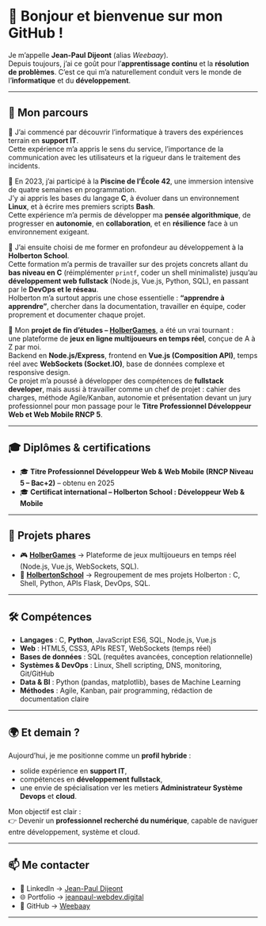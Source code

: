 # 👋 Bonjour et bienvenue sur mon GitHub !

Je m’appelle **Jean-Paul Dijeont** (alias *Weebaay*).  
Depuis toujours, j’ai ce goût pour l’**apprentissage continu** et la **résolution de problèmes**. C’est ce qui m’a naturellement conduit vers le monde de l’**informatique** et du **développement**.

---

## 📖 Mon parcours

🔹 J’ai commencé par découvrir l’informatique à travers des expériences terrain en **support IT**.  
Cette expérience m’a appris le sens du service, l’importance de la communication avec les utilisateurs et la rigueur dans le traitement des incidents.

🔹 En 2023, j’ai participé à la **Piscine de l’École 42**, une immersion intensive de quatre semaines en programmation.  
J’y ai appris les bases du langage **C**, à évoluer dans un environnement **Linux**, et à écrire mes premiers scripts **Bash**.  
Cette expérience m’a permis de développer ma **pensée algorithmique**, de progresser en **autonomie**, en **collaboration**, et en **résilience** face à un environnement exigeant.

🔹 J’ai ensuite choisi de me former en profondeur au développement à la **Holberton School**.  
Cette formation m’a permis de travailler sur des projets concrets allant du **bas niveau en C** (réimplémenter `printf`, coder un shell minimaliste) jusqu’au **développement web fullstack** (Node.js, Vue.js, Python, SQL), en passant par le **DevOps et le réseau**.  
Holberton m’a surtout appris une chose essentielle : **“apprendre à apprendre”**, chercher dans la documentation, travailler en équipe, coder proprement et documenter chaque projet.  

🔹 Mon **projet de fin d’études – [HolberGames](https://github.com/Weebaay/HolberGames)**, a été un vrai tournant :  
une plateforme de **jeux en ligne multijoueurs en temps réel**, conçue de A à Z par moi.  
Backend en **Node.js/Express**, frontend en **Vue.js (Composition API)**, temps réel avec **WebSockets (Socket.IO)**, base de données complexe et responsive design.  
Ce projet m’a poussé à développer des compétences de **fullstack developer**, mais aussi à travailler comme un chef de projet : cahier des charges, méthode Agile/Kanban, autonomie et présentation devant un jury professionnel pour mon passage pour le **Titre Professionnel Développeur Web et Web Mobile RNCP 5**.  

---

## 🎓 Diplômes & certifications

- 🎓 **Titre Professionnel Développeur Web & Web Mobile (RNCP Niveau 5 – Bac+2)** – obtenu en 2025  
- 🎓 **Certificat international – Holberton School : Développeur Web & Mobile**  

---

## 🚀 Projets phares

- 🎮 **[HolberGames](https://github.com/Weebaay/HolberGames)** → Plateforme de jeux multijoueurs en temps réel (Node.js, Vue.js, WebSockets, SQL).  
- 🏫 **[HolbertonSchool](https://github.com/Weebaay/HolbertonSchool)** → Regroupement de mes projets Holberton : C, Shell, Python, APIs Flask, DevOps, SQL.

---

## 🛠️ Compétences

- **Langages** : C, **Python**, JavaScript ES6, SQL, Node.js, Vue.js  
- **Web** : HTML5, CSS3, APIs REST, WebSockets (temps réel)  
- **Bases de données** : SQL (requêtes avancées, conception relationnelle)  
- **Systèmes & DevOps** : Linux, Shell scripting, DNS, monitoring, Git/GitHub  
- **Data & BI** : Python (pandas, matplotlib), bases de Machine Learning  
- **Méthodes** : Agile, Kanban, pair programming, rédaction de documentation claire  

---

## 🌍 Et demain ?

Aujourd’hui, je me positionne comme un **profil hybride** :  
- solide expérience en **support IT**,  
- compétences en **développement fullstack**,  
- une envie de spécialisation ver les metiers **Administrateur Système Devops** et **cloud**.  

Mon objectif est clair :   
👉 Devenir un **professionnel recherché du numérique**, capable de naviguer entre développement, système et cloud.
  

---

## 📫 Me contacter

- 💼 LinkedIn → [Jean-Paul Dijeont](https://www.linkedin.com/in/jean-paul-dijeont)  
- 🌐 Portfolio → [jeanpaul-webdev.digital](https://jeanpaul-webdev.digital)  
- 🐙 GitHub → [Weebaay](https://github.com/Weebaay)  

---
